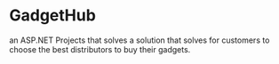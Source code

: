# GadgetHub
an ASP.NET Projects that solves a solution that solves for customers to choose the best distributors to buy their gadgets.  
